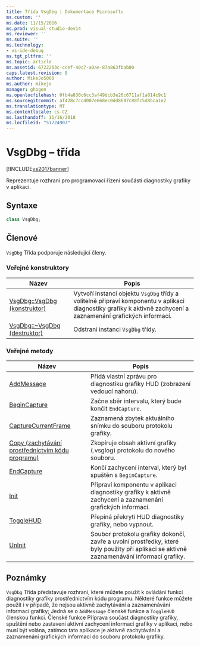 ```yaml
---
title: Třída VsgDbg | Dokumentace Microsoftu
ms.custom: ''
ms.date: 11/15/2016
ms.prod: visual-studio-dev14
ms.reviewer: ''
ms.suite: ''
ms.technology:
- vs-ide-debug
ms.tgt_pltfrm: ''
ms.topic: article
ms.assetid: 6722263c-ccef-40c7-a0ae-87a863fbab00
caps.latest.revision: 8
author: MikeJo5000
ms.author: mikejo
manager: ghogen
ms.openlocfilehash: 0fb4a830c6cc3af49dcb3e26c6711af1a014c9c1
ms.sourcegitcommit: af428c7ccd007e668ec0dd8697c88fc5d8bca1e2
ms.translationtype: MT
ms.contentlocale: cs-CZ
ms.lasthandoff: 11/16/2018
ms.locfileid: "51724907"
---
```

# <a name="vsgdbg-class"></a>VsgDbg – třída
[!INCLUDE[vs2017banner](../includes/vs2017banner.md)]

Reprezentuje rozhraní pro programovací řízení součásti diagnostiky grafiky v aplikaci.  
  
## <a name="syntax"></a>Syntaxe  
  
```cpp  
class VsgDbg;  
```  
  
## <a name="members"></a>Členové  
 `VsgDbg` Třída podporuje následující členy.  
  
### <a name="public-constructors"></a>Veřejné konstruktory  
  
|Název|Popis|  
|----------|-----------------|  
|[VsgDbg::VsgDbg (konstruktor)](../debugger/vsgdbg-vsgdbg-constructor.md)|Vytvoří instanci objektu `VsgDbg` třídy a volitelně připraví komponentu v aplikaci diagnostiky grafiky k aktivně zachycení a zaznamenání grafických informací.|  
|[VsgDbg::~VsgDbg (destruktor)](../debugger/vsgdbg-tilde-vsgdbg-destructor.md)|Odstraní instanci `VsgDbg` třídy.|  
  
### <a name="public-methods"></a>Veřejné metody  
  
|Název|Popis|  
|----------|-----------------|  
|[AddMessage](../debugger/addmessage.md)|Přidá vlastní zprávu pro diagnostiku grafiky HUD (zobrazení vedoucí nahoru).|  
|[BeginCapture](../debugger/begincapture.md)|Začne sběr intervalu, který bude končit `EndCapture`.|  
|[CaptureCurrentFrame](../debugger/capturecurrentframe.md)|Zaznamená zbytek aktuálního snímku do souboru protokolu grafiky.|  
|[Copy (zachytávání prostřednictvím kódu programu)](../debugger/copy-programmatic-capture.md)|Zkopíruje obsah aktivní grafiky (.vsglog) protokolu do nového souboru.|  
|[EndCapture](../debugger/endcapture.md)|Končí zachycení interval, který byl spuštěn s `BeginCapture`.|  
|[Init](../debugger/init.md)|Připraví komponentu v aplikaci diagnostiky grafiky k aktivně zachycení a zaznamenání grafických informací.|  
|[ToggleHUD](../debugger/togglehud.md)|Přepíná překrytí HUD diagnostiky grafiky, nebo vypnout.|  
|[UnInit](../debugger/uninit.md)|Soubor protokolu grafiky dokončí, zavře a uvolní prostředky, které byly použity při aplikaci se aktivně zaznamenávání informací grafiky.|  
  
## <a name="remarks"></a>Poznámky  
 `VsgDbg` Třída představuje rozhraní, které můžete použít k ovládání funkcí diagnostiky grafiky prostřednictvím kódu programu. Některé funkce můžete použít i v případě, že nejsou aktivně zachytávání a zaznamenávání informací grafiky; Jedná se o `AddMessage` členské funkce a `ToggleHUD` členskou funkci. Členské funkce Příprava součást diagnostiky grafiky, spuštění nebo zastavení aktivní zachycení informací grafiky v aplikaci, nebo musí být volána, zatímco tato aplikace je aktivně zachytávání a zaznamenání grafických informací do souboru protokolu grafiky.



